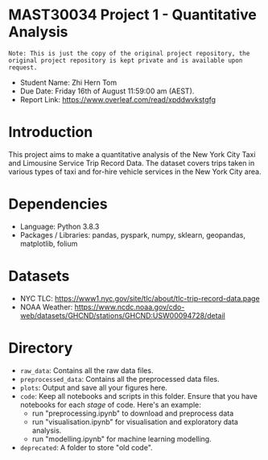 # MAST30034 Project 1 - Quantitative Analysis
`Note: This is just the copy of the original project repository, the original project repository is kept private and is available upon request.`

- Student Name: Zhi Hern Tom
- Due Date: Friday 16th of August 11:59:00 am (AEST).
- Report Link: https://www.overleaf.com/read/xpddwvkstgfg

# Introduction
This project aims to make a quantitative analysis of the New York City Taxi and Limousine Service Trip Record Data. The dataset covers trips taken in various types of taxi and for-hire vehicle services in the New York City area.

# Dependencies
- Language: Python 3.8.3
- Packages / Libraries: pandas, pyspark, numpy, sklearn, geopandas, matplotlib, folium

# Datasets
- NYC TLC: https://www1.nyc.gov/site/tlc/about/tlc-trip-record-data.page
- NOAA Weather: https://www.ncdc.noaa.gov/cdo-web/datasets/GHCND/stations/GHCND:USW00094728/detail

# Directory
- `raw_data`: Contains all the raw data files. 
- `preprocessed_data`: Contains all the preprocessed data files. 
- `plots`: Output and save all your figures here.
- `code`: Keep all notebooks and scripts in this folder. Ensure that you have notebooks for each _stage_ of code. Here's an example:
    - run "preprocessing.ipynb" to download and preprocess data
    - run "visualisation.ipynb" for visualisation and exploratory data analysis.
    - run "modelling.ipynb" for machine learning modelling.
- `deprecated`: A folder to store "old code".
